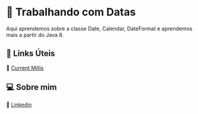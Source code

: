 # :calendar: Trabalhando com Datas

Aqui aprendemos sobre a classe Date, Calendar, DateFormat e aprendemos mais a partir do Java 8.



## :link: Links Úteis
:link: [Current Millis](https://currentmillis.com/)



## :computer: Sobre mim

:small_blue_diamond: [Linkedin](https://www.linkedin.com/in/valeriocesar/)

